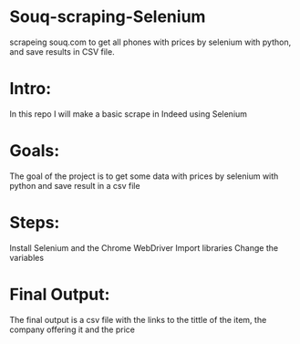 # Souq-scraping-Selenium
scrapeing souq.com to get all phones with prices by selenium with python, and save results in CSV file.

# Intro:
In this repo I will make a basic scrape in Indeed using Selenium

# Goals:
The goal of the project is to get some data with prices by selenium with python and save result in a csv file

# Steps:
Install Selenium and the Chrome WebDriver
Import libraries
Change the variables

# Final Output:
The final output is a csv file with the links to the tittle of the item, the company offering it and the price 
